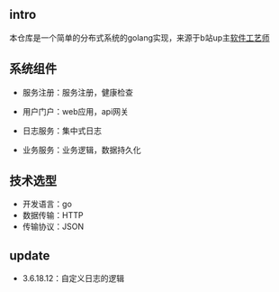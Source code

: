 ## intro

本仓库是一个简单的分布式系统的golang实现，来源于b站up主[软件工艺师](https://space.bilibili.com/361469957)

## 系统组件

* 服务注册：服务注册，健康检查

* 用户门户：web应用，api网关

* 日志服务：集中式日志

* 业务服务：业务逻辑，数据持久化

## 技术选型

* 开发语言：go
* 数据传输：HTTP
* 传输协议：JSON

## update

* 3.6.18.12：自定义日志的逻辑
